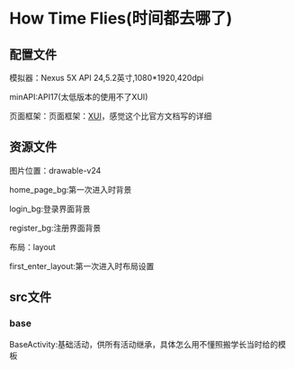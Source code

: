 # How Time Flies(时间都去哪了)

## 配置文件

模拟器：Nexus 5X API 24,5.2英寸,1080*1920,420dpi

minAPI:API17(太低版本的使用不了XUI)

页面框架：页面框架：[XUI](https://blog.csdn.net/weixin_39253892/article/details/100145339?depth_1-)，感觉这个比官方文档写的详细

## 资源文件

图片位置：drawable-v24

home_page_bg:第一次进入时背景

login_bg:登录界面背景

register_bg:注册界面背景

布局：layout

first_enter_layout:第一次进入时布局设置

## src文件

### base
BaseActivity:基础活动，供所有活动继承，具体怎么用不懂照搬学长当时给的模板
